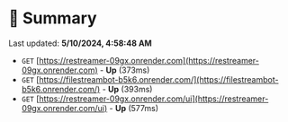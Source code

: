 # 📖 Summary
Last updated: **5/10/2024, 4:58:48 AM**

- `GET` [https://restreamer-09gx.onrender.com](https://restreamer-09gx.onrender.com) - **Up** (373ms)
- `GET` [https://filestreambot-b5k6.onrender.com/](https://filestreambot-b5k6.onrender.com/) - **Up** (393ms)
- `GET` [https://restreamer-09gx.onrender.com/ui](https://restreamer-09gx.onrender.com/ui) - **Up** (577ms)
